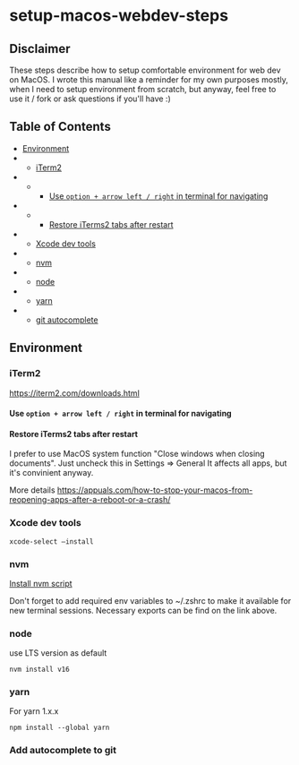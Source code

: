 # setup-macos-webdev-steps

## Disclaimer
These steps describe how to setup comfortable environment for web dev on MacOS.
I wrote this manual like a reminder for my own purposes mostly, when I need to setup environment from scratch, but anyway, feel free to use it / fork or ask questions if you'll have :)

## Table of Contents
- [Environment](#environment)
- - [iTerm2](#iterm2)
- - - [Use `option + arrow left / right` in terminal for navigating](#arrows-navigation)
- - - [Restore iTerms2 tabs after restart](#restore-tabs)
- - [Xcode dev tools](#xcode-dev-tools)
- - [nvm](#nvm)
- - [node](#node)
- - [yarn](#yarn)
- - [git autocomplete](#git-autocomplete)


## Environment <a name="environment" />
### iTerm2 <a name="iterm2" />
https://iterm2.com/downloads.html

#### Use `option + arrow left / right` in terminal for navigating <a name="arrows-navigation" />

#### Restore iTerms2 tabs after restart <a name="restore-tabs" />
I prefer to use MacOS system function "Close windows when closing documents".
Just uncheck this in Settings => General
It affects all apps, but it's convinient anyway.

More details
https://appuals.com/how-to-stop-your-macos-from-reopening-apps-after-a-reboot-or-a-crash/

### Xcode dev tools <a name="xcode-dev-tools" />
`xcode-select –install`

### nvm <a name="nvm" />

[Install nvm script](https://github.com/nvm-sh/nvm#install--update-script)

Don't forget to add required env variables to ~/.zshrc to make it available for new terminal sessions.
Necessary exports can be find on the link above.

### node <a name="node" />
use LTS version as default

`nvm install v16`

### yarn <a name="yarn" />
For yarn 1.x.x

`npm install --global yarn`

### Add autocomplete to git <a name="git-autocomplete" />

